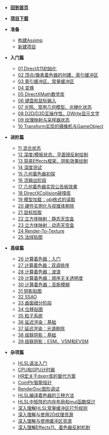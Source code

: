 <!-- docs/_sidebar.md -->

- [**回到首页**](README.md)
- [**项目下载**](https://github.com/MKXJun/DirectX11-With-Windows-SDK)

- **准备**
  - [构建Assimp](prepare/01.md)
  - [新建项目](prepare/02.md)

- **入门篇**
  - [01 DirectX11初始化](part1/01.md)
  - [02 顶点/像素着色器的创建、索引缓冲区](part1/02.md)
  - [03 索引缓冲区、常量缓冲区](part1/03.md)
  - [04 变换](part1/04.md)
  - [05 DirectXMath数学库](part1/05.md)
  - [06 键盘和鼠标输入](part1/06.md)
  - [07 光照、常用几何模型、光栅化状态](part1/07.md)
  - [08 D2D/D3D互操作性、DWrite显示文字](part1/08.md)
  - [09 纹理映射与采样器状态](part1/09.md)
  - [10 Transform实现的摄像机与GameObject](part1/10.md)

- **进阶篇**
  - [11 混合状态](part2/11.md)
  - [12 深度/模板状态、平面镜反射绘制](part2/12.md)
  - [13 简易Effects框架、阴影效果绘制](part2/13.md)
  - [14 深度测试](part2/14.md)
  - [15 几何着色器初探](part2/15.md)
  - [16 流输出阶段](part2/16.md)
  - [17 几何着色器实现公告板效果](part2/17.md)
  - [18 DirectXCollision碰撞库](part2/18.md)
  - [19 模型加载：obj格式的读取](part2/19.md)
  - [20 硬件实例化与视锥体剔除](part2/20.md)
  - [21 鼠标拾取](part2/21.md)
  - [22 立方体映射：静态天空盒](part2/22.md)
  - [23 立方体映射：动态天空盒](part2/23.md)
  - [24 Render-To-Texture](part2/24.md)
  - [25 法线贴图](part2/25.md)

- **高级篇**
  - [26 计算着色器：入门](part3/26.md)
  - [27 计算着色器：双调排序](part3/27.md)
  - [28 计算着色器：波浪](part3/28.md)
  - [29 计算着色器：顺序无关透明度](part3/29.md)
  - [30 计算着色器：高斯模糊](part3/30.md)
  - [31 阴影贴图](part3/31.md)
  - [32 SSAO](part3/32.md)
  - [33 曲面细分阶段](part3/33.md)
  - [34 位移贴图](part3/34.md)
  - [35 粒子系统](part3/35.md)
  - [36 延迟渲染：基础](part3/36.md)
  - [37 延迟渲染：光源剔除](part3/37.md)
  - [38 级联阴影：基础](part3/38.md)
  - [39 级联阴影：ESM、VSM和EVSM](part3/39.md)

- **杂项篇**
  - [HLSL语法入门](misc/HLSL.md)
  - [CPU和GPU计时器](misc/Timer.md)
  - [HR宏关于dxerr库的替代方案](misc/HR.md)
  - [ComPtr智能指针](misc/ComPtr.md)
  - [RenderDoc图形调试](misc/RenderDoc.md)
  - [HLSL编译着色器的三种方法](misc/Compile.md)
  - [HLSL中矩阵的内存布局和mul函数探讨](misc/Mul.md)
  - [深入理解HLSL常量缓冲区打包规则](misc/Packing.md)
  - [深入理解与使用2D纹理资源](misc/Texture2D.md)
  - [深入理解与使用缓冲区资源](misc/Buffer.md)
  - [深入理解Effects11、着色器反射机制](misc/Effects.md)
